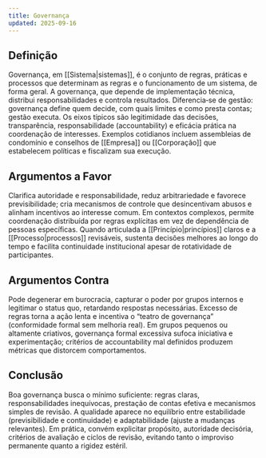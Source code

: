 ```yaml
---
title: Governança
updated: 2025-09-16
---
```



## Definição

Governança, em [[Sistema|sistemas]], é o conjunto de regras, práticas e processos que determinam as regras e o funcionamento de um sistema, de forma geral. A governança, que depende de implementação técnica, distribui responsabilidades e controla resultados. Diferencia‑se de gestão: governança define quem decide, com quais limites e como presta contas; gestão executa. Os eixos típicos são legitimidade das decisões, transparência, responsabilidade (accountability) e eficácia prática na coordenação de interesses. Exemplos cotidianos incluem assembleias de condomínio e conselhos de [[Empresa]] ou [[Corporação]] que estabelecem políticas e fiscalizam sua execução.

## Argumentos a Favor

Clarifica autoridade e responsabilidade, reduz arbitrariedade e favorece previsibilidade; cria mecanismos de controle que desincentivam abusos e alinham incentivos ao interesse comum. Em contextos complexos, permite coordenação distribuída por regras explícitas em vez de dependência de pessoas específicas. Quando articulada a [[Princípio|princípios]] claros e a [[Processo|processos]] revisáveis, sustenta decisões melhores ao longo do tempo e facilita continuidade institucional apesar de rotatividade de participantes.

## Argumentos Contra

Pode degenerar em burocracia, capturar o poder por grupos internos e legitimar o status quo, retardando respostas necessárias. Excesso de regras torna a ação lenta e incentiva o “teatro de governança” (conformidade formal sem melhoria real). Em grupos pequenos ou altamente criativos, governança formal excessiva sufoca iniciativa e experimentação; critérios de accountability mal definidos produzem métricas que distorcem comportamentos.

## Conclusão

Boa governança busca o mínimo suficiente: regras claras, responsabilidades inequívocas, prestação de contas efetiva e mecanismos simples de revisão. A qualidade aparece no equilíbrio entre estabilidade (previsibilidade e continuidade) e adaptabilidade (ajuste a mudanças relevantes). Em prática, convém explicitar propósito, autoridade decisória, critérios de avaliação e ciclos de revisão, evitando tanto o improviso permanente quanto a rigidez estéril.

